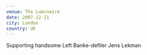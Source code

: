 ```yaml
---
venue: The Luminaire
date: 2007-12-11
city: London
country: UK
---
```


Supporting handsome Left Banke-defiler Jens Lekman